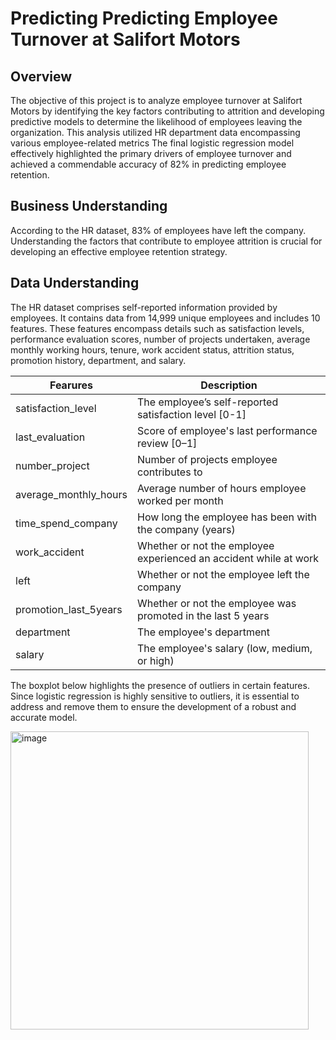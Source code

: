 # Predicting Predicting Employee Turnover at Salifort Motors

## Overview
The objective of this project is to analyze employee turnover at Salifort Motors by identifying the key factors contributing to attrition and developing predictive models to determine the likelihood of employees leaving the organization.
This analysis utilized HR department data encompassing various employee-related metrics
The final logistic regression model effectively highlighted the primary drivers of employee turnover and achieved a commendable accuracy of 82% in predicting employee retention.

## Business Understanding
According to the HR dataset, 83% of employees have left the company.
Understanding the factors that contribute to employee attrition is crucial for developing an effective employee retention strategy.

## Data Understanding
The HR dataset comprises self-reported information provided by employees.
It contains data from 14,999 unique employees and includes 10 features.
These features encompass details such as satisfaction levels, performance evaluation scores, number of projects undertaken, average monthly working hours, tenure, work accident status, attrition status, promotion history, department, and salary.

| Fearures | Description |
|-------------|-------------|
| satisfaction_level | The employee’s self-reported satisfaction level [0-1] |
| last_evaluation | Score of employee's last performance review [0–1] |
| number_project | Number of projects employee contributes to |
| average_monthly_hours | Average number of hours employee worked per month |
| time_spend_company | How long the employee has been with the company (years) |
| work_accident | Whether or not the employee experienced an accident while at work |
| left | Whether or not the employee left the company |
| promotion_last_5years | Whether or not the employee was promoted in the last 5 years |
| department | The employee's department |
| salary | The employee's salary (low, medium, or high) |

The boxplot below highlights the presence of outliers in certain features.
Since logistic regression is highly sensitive to outliers, it is essential to address and remove them to ensure the development of a robust and accurate model.

<img width="477" alt="image" src="https://github.com/user-attachments/assets/db435fb0-da4a-47c5-83c7-d6d17fa9b709" />
